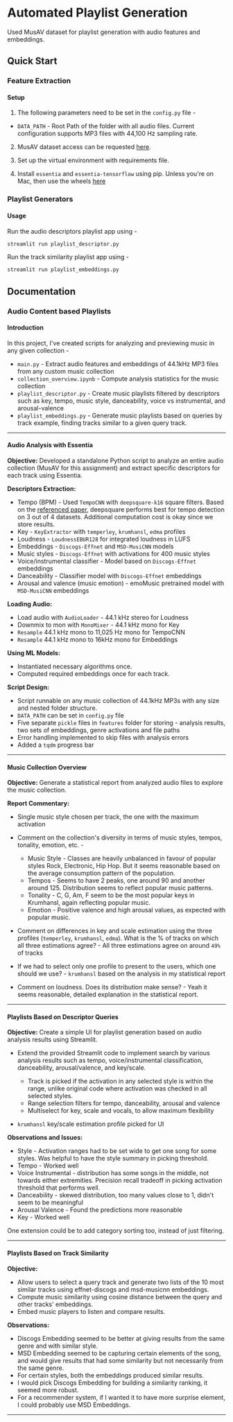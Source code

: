 # Automated Playlist Generation

Used MusAV dataset for playlist generation with audio features and embeddings.

## Quick Start

### Feature Extraction

#### Setup

1. The following parameters need to be set in the `config.py` file -

- `DATA_PATH` - Root Path of the folder with all audio files. Current configuration supports MP3 files with 44,100 Hz sampling rate.

2. MusAV dataset access can be requested [here](https://zenodo.org/records/7448344).

3. Set up the virtual environment with requirements file. 

4. Install `essentia` and `essentia-tensorflow` using pip. Unless you're on Mac, then use the wheels [here](https://essentia.upf.edu/downloads/python-wheels/macosx/)

### Playlist Generators

#### Usage

Run the audio descriptors playlist app using -

``` python
streamlit run playlist_descriptor.py
```

Run the track similarity playlist app using -

``` python
streamlit run playlist_embeddings.py
```

## Documentation

<!-- A report (~2 pages) describing the decisions you took in all steps, when generating the features,  computing statistics overview, building the interface, along with your personal opinion of the quality of the system in terms of its capability to generate playlists. Include your observations on the quality of the extracted features, including examples of good and bad extracted features that you encountered. -->

### Audio Content based Playlists

#### Introduction

In this project, I've created scripts for analyzing and previewing music in any given collection -

- `main.py` - Extract audio features and embeddings of 44.1kHz MP3 files from any custom music collection
- `collection_overview.ipynb` - Compute analysis statistics for the music collection
- `playlist_descriptor.py` - Create music playlists filtered by descriptors such as key, tempo, music style, danceability, voice vs instrumental, and arousal-valence
- `playlist_embeddings.py` - Generate music playlists based on queries by track example, finding tracks similar to a given query track.

---

#### Audio Analysis with Essentia

**Objective:** Developed a standalone Python script to analyze an entire audio collection (MusAV for this assignment) and extract specific descriptors for each track using Essentia.

**Descriptors Extraction:**

- Tempo (BPM) - Used `TempoCNN` with `deepsquare-k16` square filters. Based on the [referenced paper](https://arxiv.org/abs/1903.10839), deepsquare performs best for tempo detection on 3 out of 4 datasets. Additional computation cost is okay since we store results.
- Key - `KeyExtractor` with `temperley`, `krumhansl`, `edma` profiles
- Loudness - `LoudnessEBUR128` for integrated loudness in LUFS
- Embeddings - `Discogs-Effnet` and `MSD-MusiCNN` models
- Music styles - `Discogs-Effnet` with activations for 400 music styles
- Voice/instrumental classifier - Model based on `Discogs-Effnet` embeddings
- Danceability - Classifier model with `Discogs-Effnet` embeddings
- Arousal and valence (music emotion) - emoMusic pretrained model with `MSD-MusiCNN` embeddings

**Loading Audio:**

- Load audio with `AudioLoader` - 44.1 kHz stereo for Loudness
- Downmix to mon with `MonoMixer` -  44.1 kHz mono for Key
- `Resample` 44.1 kHz mono to 11,025 Hz mono for TempoCNN
- `Resample` 44.1 kHz mono to 16kHz mono for Embeddings

**Using ML Models:**

- Instantiated necessary algorithms once.
- Computed required embeddings once for each track.

**Script Design:**

- Script runnable on any music collection of 44.1kHz MP3s with any size and nested folder structure.
- `DATA_PATH` can be set in `config.py` file
- Five separate `pickle` files in `features` folder for storing - analysis results, two sets of embeddings, genre activations and file paths
- Error handling implemented to skip files with analysis errors
- Added a `tqdm` progress bar

---

#### Music Collection Overview

**Objective:** Generate a statistical report from analyzed audio files to explore the music collection.

**Report Commentary:**

- Single music style chosen per track, the one with the maximum activation
- Comment on the collection's diversity in terms of music styles, tempos, tonality, emotion, etc. -
  - Music Style - Classes are heavily unbalanced in favour of popular styles Rock, Electronic, Hip Hop. But it seems reasonable based on the average consumption pattern of the population.
  - Tempos - Seems to have 2 peaks, one around 90 and another around 125. Distribution seems to reflect popular music patterns.
  - Tonality - C, G, Am, F seem to be the most popular keys in Krumhansl, again reflecting popular music.
  - Emotion - Positive valence and high arousal values, as expected with popular music.
  
- Comment on differences in key and scale estimation using the three profiles (`temperley`, `krumhansl`, `edma`). What is the % of tracks on which all three estimations agree? - All three estimations agree on around `49%` of tracks
- If we had to select only one profile to present to the users, which one should we use? - `krumhansl` based on the analysis in my statistical report
- Comment on loudness. Does its distribution make sense? - Yeah it seems reasonable, detailed explanation in the statistical report.

---

#### Playlists Based on Descriptor Queries

**Objective:** Create a simple UI for playlist generation based on audio analysis results using Streamlit.

- Extend the provided Streamlit code to implement search by various analysis results such as tempo, voice/instrumental classification, danceability, arousal/valence, and key/scale.
  - Track is picked if the activation in any selected style is within the range, unlike original code where activation was checked in all selected styles.
  - Range selection filters for tempo, danceability, arousal and valence
  - Multiselect for key, scale and vocals, to allow maximum flexibility

- `krumhansl` key/scale estimation profile picked for UI
  
**Observations and Issues:**

- Style - Activation ranges had to be set wide to get one song for some styles. Was helpful to have the style summary in picking threshold.
- Tempo - Worked well
- Voice Instrumental - distribution has some songs in the middle, not towards either extremities. Precision recall tradeoff in picking activation threshold that performs well.
- Danceability - skewed distribution, too many values close to 1, didn't seem to be meaningful
- Arousal Valence - Found the predictions more reasonable
- Key - Worked well

One extension could be to add category sorting too, instead of just filtering.

---

#### Playlists Based on Track Similarity

**Objective:**

- Allow users to select a query track and generate two lists of the 10 most similar tracks using effnet-discogs and msd-musicnn embeddings.
- Compute music similarity using cosine distance between the query and other tracks' embeddings.
- Embed music players to listen and compare results.

**Observations:**

- Discogs Embedding seemed to be better at giving results from the same genre and with similar style.
- MSD Embedding seemed to be capturing certain elements of the song, and would give results that had some similarity but not necessarily from the same genre.
- For certain styles, both the embeddings produced similar results.
- I would pick Discogs Embedding for building a similarity ranking, it seemed more robust.
- For a recommender system, if I wanted it to have more surprise element, I could probably use MSD Embeddings.
  
---
  
